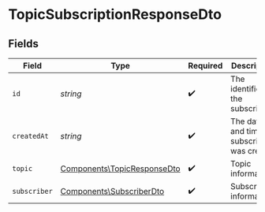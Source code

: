 # TopicSubscriptionResponseDto


## Fields

| Field                                                                      | Type                                                                       | Required                                                                   | Description                                                                | Example                                                                    |
| -------------------------------------------------------------------------- | -------------------------------------------------------------------------- | -------------------------------------------------------------------------- | -------------------------------------------------------------------------- | -------------------------------------------------------------------------- |
| `id`                                                                       | *string*                                                                   | :heavy_check_mark:                                                         | The identifier of the subscription                                         | 64da692e9a94fb2e6449ad08                                                   |
| `createdAt`                                                                | *string*                                                                   | :heavy_check_mark:                                                         | The date and time the subscription was created                             | 2021-01-01T00:00:00.000Z                                                   |
| `topic`                                                                    | [Components\TopicResponseDto](../../Models/Components/TopicResponseDto.md) | :heavy_check_mark:                                                         | Topic information                                                          |                                                                            |
| `subscriber`                                                               | [Components\SubscriberDto](../../Models/Components/SubscriberDto.md)       | :heavy_check_mark:                                                         | Subscriber information                                                     |                                                                            |